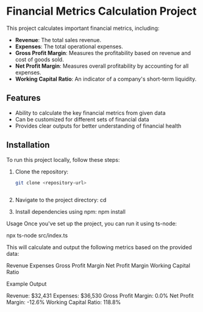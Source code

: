 # Financial Metrics Calculation Project

This project calculates important financial metrics, including:
- **Revenue**: The total sales revenue.
- **Expenses**: The total operational expenses.
- **Gross Profit Margin**: Measures the profitability based on revenue and cost of goods sold.
- **Net Profit Margin**: Measures overall profitability by accounting for all expenses.
- **Working Capital Ratio**: An indicator of a company's short-term liquidity.

## Features
- Ability to calculate the key financial metrics from given data
- Can be customized for different sets of financial data
- Provides clear outputs for better understanding of financial health

## Installation

To run this project locally, follow these steps:

1. Clone the repository:
   ```bash
   git clone <repository-url>
  
2. Navigate to the project directory:
cd <project-folder>

3. Install dependencies using npm:
npm install

Usage
Once you've set up the project, you can run it using ts-node:

npx ts-node src/index.ts


This will calculate and output the following metrics based on the provided data:

Revenue
Expenses
Gross Profit Margin
Net Profit Margin
Working Capital Ratio

Example Output 

Revenue: $32,431
Expenses: $36,530
Gross Profit Margin: 0.0%
Net Profit Margin: -12.6%
Working Capital Ratio: 118.8%


